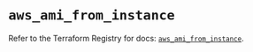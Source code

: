# `aws_ami_from_instance`

Refer to the Terraform Registry for docs: [`aws_ami_from_instance`](https://registry.terraform.io/providers/hashicorp/aws/5.51.0/docs/resources/ami_from_instance).
